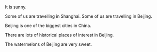 It is sunny.

Some of us are travelling in Shanghai.
Some of us are travelling in Beijing.

Beijing is one of the biggest cities in China.

There are lots of historical places of interest in Beijing.

The watermelons of Beijing are very sweet.
